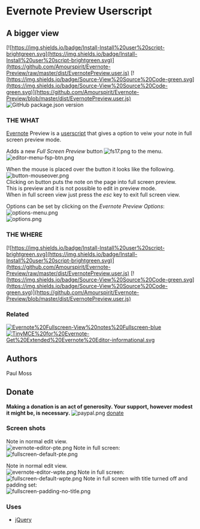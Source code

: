 # Evernote Preview Userscript

## A bigger view

[![https://img.shields.io/badge/Install-Install%20user%20script-brightgreen.svg](https://img.shields.io/badge/Install-Install%20user%20script-brightgreen.svg)](https://github.com/Amourspirit/Evernote-Preview/raw/master/dist/EvernotePreview.user.js) [![https://img.shields.io/badge/Source-View%20Source%20Code-green.svg](https://img.shields.io/badge/Source-View%20Source%20Code-green.svg)](https://github.com/Amourspirit/Evernote-Preview/blob/master/dist/EvernotePreview.user.js) ![GitHub package.json version](https://img.shields.io/github/package-json/v/Amourspirit/Evernote-Preview.svg)

### THE WHAT

[Evernote](https://www.evernote.com) Preview is a [userscript](https://en.wikipedia.org/wiki/Userscript) that gives a option to veiw your note in full screen preview mode.  

Adds a new *Full Screen Preview* button ![fs17.png](https://i.postimg.cc/zBQP6TwM/fs17.png) to the menu.  
![editor-menu-fsp-btn.png](https://i.postimg.cc/zfJMgzXd/editor-menu-fsp-btn.png)

When the mouse is placed over the button it looks like the following.  
![button-mouseover.png](https://i.postimg.cc/qvcSqh0h/button-mouseover.png)  
Clicking on button puts the note on the page into full screen preview.  
This is preview and it is not possible to edit in preview mode.  
When in full screen view just press the *esc* key to exit full screen view.

Options can be set by clicking on the *Evernote Preview Options*:  
![options-menu.png](https://i.postimg.cc/wjHHwdjN/options-menu.png)  
![options.png](https://i.postimg.cc/sD5sP2sy/options.png)

### THE WHERE

[![https://img.shields.io/badge/Install-Install%20user%20script-brightgreen.svg](https://img.shields.io/badge/Install-Install%20user%20script-brightgreen.svg)](https://github.com/Amourspirit/Evernote-Preview/raw/master/dist/EvernotePreview.user.js) [![https://img.shields.io/badge/Source-View%20Source%20Code-green.svg](https://img.shields.io/badge/Source-View%20Source%20Code-green.svg)](https://github.com/Amourspirit/Evernote-Preview/blob/master/dist/EvernotePreview.user.js)

### Related

[![Evernote%20Fullscreen-View%20notes%20Fullscreen-blue](https://img.shields.io/badge/Evernote%20Fullscreen-View%20notes%20Fullscreen-blue.svg)](https://github.com/Amourspirit/Evernote-Fullscreen)
[![TinyMCE%20for%20Evernote-Get%20Extended%20Evernote%20Editor-informational.svg](https://img.shields.io/badge/TinyMCE%20for%20Evernote-Get%20Extended%20Evernote%20Editor-informational.svg)](https://github.com/Amourspirit/TinyMce-for-Evernote)

## Authors

Paul Moss

## Donate

**Making a donation is an act of generosity. Your support, however modest it might be, is necessary.**
![paypal.png](https://i.postimg.cc/y6QZqvZW/paypal.png) [donate](https://bit.ly/1QIN2Cs)

### Screen shots

Note in normal edit view.  
![evernote-editor-pte.png](https://i.postimg.cc/R0XY1kWv/evernote-editor-pte.png)
Note in full screen:  
![fullscreen-default-pte.png](https://i.postimg.cc/2yBXD325/fullscreen-default-pte.png)

Note in normal edit view.  
![evernote-editor-wpte.png](https://i.postimg.cc/bvpJSttK/evernote-editor-wpte.png)
Note in full screen:  
![fullscreen-default-wpte.png](https://i.postimg.cc/G38c2Qf4/fullscreen-default-wpte.png)
Note in full screen with title turned off and padding set:  
![fullscreen-padding-no-title.png](https://i.postimg.cc/66kBGZsY/fullscreen-padding-no-title.png)

### Uses

* [jQuery](https://jquery.com/)  

